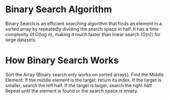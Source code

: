 # Binary Search Algorithm
Binary Search is an efficient searching algorithm that finds an element in a sorted array by repeatedly dividing the search space in half. It has a time complexity of O(log n), making it much faster than linear search (O(n)) for large datasets.

# How Binary Search Works
Sort the Array (Binary search only works on sorted arrays).
Find the Middle Element:
    If the middle element is the target, return its index.
    If the target is smaller, search the left half.
    If the target is larger, search the right half.
Repeat until the element is found or the search space is empty.



